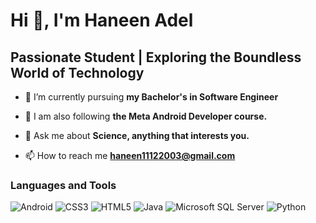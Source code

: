 
# Hi 👋, I'm Haneen Adel

## Passionate Student | Exploring the Boundless World of Technology

- 🔭 I’m currently pursuing **my Bachelor's in Software Engineer**

- 🔭 I am also following **the Meta Android Developer course.**

- 💬 Ask me about **Science, anything that interests you.**

- 📫 How to reach me **[haneen11122003@gmail.com](mailto:haneen11122003@gmail.com)**

### Languages and Tools

![Android](https://img.shields.io/badge/Android-3DDC84?style=flat-square&logo=android&logoColor=white)
![CSS3](https://img.shields.io/badge/CSS3-1572B6?style=flat-square&logo=css3&logoColor=white)
![HTML5](https://img.shields.io/badge/HTML5-E34F26?style=flat-square&logo=html5&logoColor=white)
![Java](https://img.shields.io/badge/Java-ED8B00?style=flat-square&logo=openjdk&logoColor=white)
![Microsoft SQL Server](https://img.shields.io/badge/Microsoft_SQL_Server-CC2927?style=flat-square&logo=microsoft-sql-server&logoColor=white)
![Python](https://img.shields.io/badge/Python-3776AB?style=flat-square&logo=python&logoColor=white)
